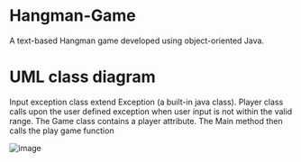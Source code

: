 # Hangman-Game
A text-based Hangman game developed using object-oriented Java. 

# UML class diagram

Input exception class extend Exception (a built-in java class).
Player class calls upon the user defined exception when user input is not within the valid range.
The Game class contains a player attribute.
The Main method then calls the play game function


![image](https://github.com/user-attachments/assets/7cbc742d-fab8-43f0-becb-f498a8673cc5)
